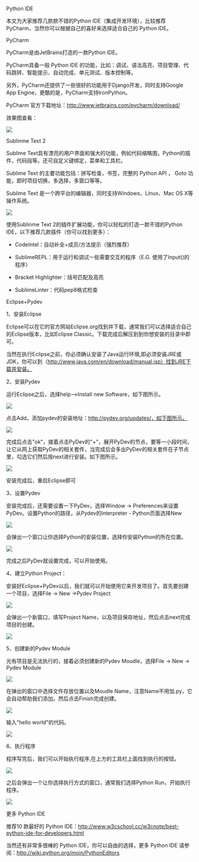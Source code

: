 Python IDE

本文为大家推荐几款款不错的Python IDE（集成开发环境），比较推荐 PyCharm，当然你可以根据自己的喜好来选择适合自己的 Python IDE。

PyCharm

PyCharm是由JetBrains打造的一款Python IDE。

PyCharm具备一般 Python IDE 的功能，比如：调试、语法高亮、项目管理、代码跳转、智能提示、自动完成、单元测试、版本控制等。

另外，PyCharm还提供了一些很好的功能用于Django开发，同时支持Google App Engine，更酷的是，PyCharm支持IronPython。

PyCharm 官方下载地址：http://www.jetbrains.com/pycharm/download/

效果图查看：

![](D:/download/youdaonote-pull-master/data/Technology/Python/python杂乱/images/265711A3A62E48978C360EB05B1371C8pycharm_ui_darcula.png)

Sublinme Text 2

Sublime Text具有漂亮的用户界面和强大的功能，例如代码缩略图，Python的插件，代码段等。还可自定义键绑定，菜单和工具栏。

Sublime Text 的主要功能包括：拼写检查，书签，完整的 Python API ， Goto 功能，即时项目切换，多选择，多窗口等等。

Sublime Text 是一个跨平台的编辑器，同时支持Windows、Linux、Mac OS X等操作系统。

![](D:/download/youdaonote-pull-master/data/Technology/Python/python杂乱/images/1454777B08F049C6BBF856CF5BAC49C3sublimetext.jpg.jpeg)

使用Sublinme Text 2的插件扩展功能，你可以轻松的打造一款不错的Python IDE，以下推荐几款插件（你可以找到更多）：

- CodeIntel：自动补全+成员/方法提示（强烈推荐）

- SublimeREPL：用于运行和调试一些需要交互的程序（E.G. 使用了Input()的程序）

- Bracket Highlighter：括号匹配及高亮

- SublimeLinter：代码pep8格式检查

Eclipse+Pydev

1、安装Eclipse

Eclipse可以在它的官方网站Eclipse.org找到并下载，通常我们可以选择适合自己的Eclipse版本，比如Eclipse Classic。下载完成后解压到到你想安装的目录中即可。

当然在执行Eclipse之前，你必须确认安装了Java运行环境,即必须安装JRE或JDK，你可以到（http://www.java.com/en/download/manual.jsp）找到JRE下载并安装。

2、安装Pydev

运行Eclipse之后，选择help-->Install new Software，如下图所示。

![](D:/download/youdaonote-pull-master/data/Technology/Python/python杂乱/images/FD58E4F798714798ABD29DF100D1ADD8Snap1.gif)

点击Add，添加pydev的安装地址：http://pydev.org/updates/，如下图所示。

![](D:/download/youdaonote-pull-master/data/Technology/Python/python杂乱/images/7E16009F7E534DD5B45433EC0694BCDFSnap2.gif)

完成后点击"ok"，接着点击PyDev的"+"，展开PyDev的节点，要等一小段时间，让它从网上获取PyDev的相关套件，当完成后会多出PyDev的相关套件在子节点里，勾选它们然后按next进行安装。如下图所示。

![](D:/download/youdaonote-pull-master/data/Technology/Python/python杂乱/images/511197BB55404CCFAD9087EA044AD13DSnap3.gif)

安装完成后，重启Eclipse即可

3、设置Pydev

安装完成后，还需要设置一下PyDev，选择Window -> Preferences来设置PyDev。设置Python的路径，从Pydev的Interpreter - Python页面选择New

![](D:/download/youdaonote-pull-master/data/Technology/Python/python杂乱/images/676BBC52439E45D1915FADB9B8988462Snap5.gif)

会弹出一个窗口让你选择Python的安装位置，选择你安装Python的所在位置。

![](D:/download/youdaonote-pull-master/data/Technology/Python/python杂乱/images/AE08BBF383B242F5AA2D4965EF81A36CSnap6.gif)

完成之后PyDev就设置完成，可以开始使用。

4、建立Python Project：

安装好Eclipse+PyDev以后，我们就可以开始使用它来开发项目了。首先要创建一个项目，选择File -> New ->Pydev Project

![](D:/download/youdaonote-pull-master/data/Technology/Python/python杂乱/images/767A3230429E4E818231C7631AE688E3Snap7.gif)

会弹出一个新窗口，填写Project Name，以及项目保存地址，然后点击next完成项目的创建。

![](D:/download/youdaonote-pull-master/data/Technology/Python/python杂乱/images/973C582C7C744ACFBE1F2EF118F68363Snap8.gif)

5、创建新的Pydev Module

光有项目是无法执行的，接着必须创建新的Pydev Moudle，选择File -> New -> Pydev Module

![](D:/download/youdaonote-pull-master/data/Technology/Python/python杂乱/images/83A84CF5E77A4E28BF234189A8CD4B4ASnap9.gif)

在弹出的窗口中选择文件存放位置以及Moudle Name，注意Name不用加.py，它会自动帮助我们添加。然后点击Finish完成创建。

![](D:/download/youdaonote-pull-master/data/Technology/Python/python杂乱/images/A0CF5F19EB8643D69E0ABB81759DACF4Snap10.gif)

输入"hello world"的代码。

![](D:/download/youdaonote-pull-master/data/Technology/Python/python杂乱/images/8645CDB7A13940FCAFD4505601428434Snap11.gif)

6、执行程序

程序写完后，我们可以开始执行程序,在上方的工具栏上面找到执行的按钮。

![](D:/download/youdaonote-pull-master/data/Technology/Python/python杂乱/images/5B4DE101D322451B9324395A938CB477Snap13.gif)

之后会弹出一个让你选择执行方式的窗口，通常我们选择Python Run，开始执行程序。

![](D:/download/youdaonote-pull-master/data/Technology/Python/python杂乱/images/ED747C3CA2824D7B9D2D11C0E6FF6312Snap14.gif)

更多 Python IDE

推荐10 款最好的 Python IDE：http://www.w3cschool.cc/w3cnote/best-python-ide-for-developers.html

当然还有非常多很棒的 Python IDE，你可以自由的选择，更多 Python IDE 请参阅：http://wiki.python.org/moin/PythonEditors